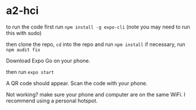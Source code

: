 # a2-hci

to run the code first run 
`npm install -g expo-cli` (note you may need to run this with sudo)

then clone the repo, `cd` into the repo and run 
`npm install`
if necessary, run 
`npm audit fix`

Download Expo Go on your phone.

then run 
`expo start`

A QR code should appear. Scan the code with your phone. 

Not working? make sure your phone and computer are on the same WiFi. I recommend using a personal hotspot.
